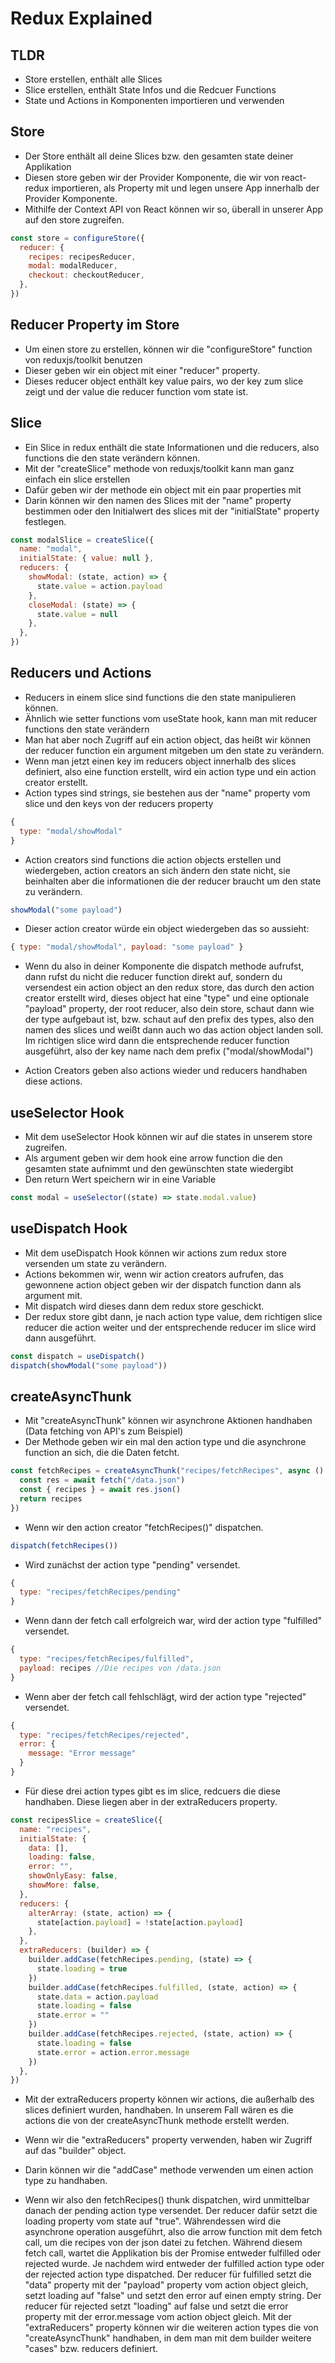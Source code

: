 # Redux Explained

## TLDR

- Store erstellen, enthält alle Slices
- Slice erstellen, enthält State Infos und die Redcuer Functions
- State und Actions in Komponenten importieren und verwenden

## Store

- Der Store enthält all deine Slices bzw. den gesamten state deiner Applikation
- Diesen store geben wir der Provider Komponente, die wir von react-redux importieren, als Property mit und legen unsere App innerhalb der Provider Komponente.
- Mithilfe der Context API von React können wir so, überall in unserer App auf den store zugreifen.

```js
const store = configureStore({
  reducer: {
    recipes: recipesReducer,
    modal: modalReducer,
    checkout: checkoutReducer,
  },
})
```

## Reducer Property im Store

- Um einen store zu erstellen, können wir die "configureStore" function von reduxjs/toolkit benutzen
- Dieser geben wir ein object mit einer "reducer" property.
- Dieses reducer object enthält key value pairs, wo der key zum slice zeigt und der value die reducer function vom state ist.

## Slice

- Ein Slice in redux enthält die state Informationen und die reducers, also functions die den state verändern können.
- Mit der "createSlice" methode von reduxjs/toolkit kann man ganz einfach ein slice erstellen
- Dafür geben wir der methode ein object mit ein paar properties mit
- Darin können wir den namen des Slices mit der "name" property bestimmen oder den Initialwert des slices mit der "initialState" property festlegen.

```js
const modalSlice = createSlice({
  name: "modal",
  initialState: { value: null },
  reducers: {
    showModal: (state, action) => {
      state.value = action.payload
    },
    closeModal: (state) => {
      state.value = null
    },
  },
})
```

## Reducers und Actions

- Reducers in einem slice sind functions die den state manipulieren können.
- Ähnlich wie setter functions vom useState hook, kann man mit reducer functions den state verändern
- Man hat aber noch Zugriff auf ein action object, das heißt wir können der reducer function ein argument mitgeben um den state zu verändern.
- Wenn man jetzt einen key im reducers object innerhalb des slices definiert, also eine function erstellt, wird ein action type und ein action creator erstellt.
- Action types sind strings, sie bestehen aus der "name" property vom slice und den keys von der reducers property

```js
{
  type: "modal/showModal"
}
```

- Action creators sind functions die action objects erstellen und wiedergeben, action creators an sich ändern den state nicht, sie beinhalten aber die informationen die der reducer braucht um den state zu verändern.

```js
showModal("some payload")
```

- Dieser action creator würde ein object wiedergeben das so aussieht:

```js
{ type: "modal/showModal", payload: "some payload" }
```

- Wenn du also in deiner Komponente die dispatch methode aufrufst, dann rufst du nicht die reducer function direkt auf, sondern du versendest ein action object an den redux store, das durch den action creator erstellt wird, dieses object hat eine "type" und eine optionale "payload" property, der root reducer, also dein store, schaut dann wie der type aufgebaut ist, bzw. schaut auf den prefix des types, also den namen des slices und weißt dann auch wo das action object landen soll. Im richtigen slice wird dann die entsprechende reducer function ausgeführt, also der key name nach dem prefix ("modal/showModal")

- Action Creators geben also actions wieder und reducers handhaben diese actions.

## useSelector Hook

- Mit dem useSelector Hook können wir auf die states in unserem store zugreifen.
- Als argument geben wir dem hook eine arrow function die den gesamten state aufnimmt und den gewünschten state wiedergibt
- Den return Wert speichern wir in eine Variable

```js
const modal = useSelector((state) => state.modal.value)
```

## useDispatch Hook

- Mit dem useDispatch Hook können wir actions zum redux store versenden um state zu verändern.
- Actions bekommen wir, wenn wir action creators aufrufen, das gewonnene action object geben wir der dispatch function dann als argument mit.
- Mit dispatch wird dieses dann dem redux store geschickt.
- Der redux store gibt dann, je nach action type value, dem richtigen slice reducer die action weiter und der entsprechende reducer im slice wird dann ausgeführt.

```js
const dispatch = useDispatch()
dispatch(showModal("some payload"))
```

## createAsyncThunk

- Mit "createAsyncThunk" können wir asynchrone Aktionen handhaben (Data fetching von API's zum Beispiel)
- Der Methode geben wir ein mal den action type und die asynchrone function an sich, die die Daten fetcht.

```js
const fetchRecipes = createAsyncThunk("recipes/fetchRecipes", async () => {
  const res = await fetch("/data.json")
  const { recipes } = await res.json()
  return recipes
})
```

- Wenn wir den action creator "fetchRecipes()" dispatchen.

```js
dispatch(fetchRecipes())
```

- Wird zunächst der action type "pending" versendet.

```js
{
  type: "recipes/fetchRecipes/pending"
}
```

- Wenn dann der fetch call erfolgreich war, wird der action type "fulfilled" versendet.

```js
{
  type: "recipes/fetchRecipes/fulfilled",
  payload: recipes //Die recipes von /data.json
}
```

- Wenn aber der fetch call fehlschlägt, wird der action type "rejected" versendet.

```js
{
  type: "recipes/fetchRecipes/rejected",
  error: {
    message: "Error message"
  }
}
```

- Für diese drei action types gibt es im slice, redcuers die diese handhaben. Diese liegen aber in der extraReducers property.

```js
const recipesSlice = createSlice({
  name: "recipes",
  initialState: {
    data: [],
    loading: false,
    error: "",
    showOnlyEasy: false,
    showMore: false,
  },
  reducers: {
    alterArray: (state, action) => {
      state[action.payload] = !state[action.payload]
    },
  },
  extraReducers: (builder) => {
    builder.addCase(fetchRecipes.pending, (state) => {
      state.loading = true
    })
    builder.addCase(fetchRecipes.fulfilled, (state, action) => {
      state.data = action.payload
      state.loading = false
      state.error = ""
    })
    builder.addCase(fetchRecipes.rejected, (state, action) => {
      state.loading = false
      state.error = action.error.message
    })
  },
})
```

- Mit der extraReducers property können wir actions, die außerhalb des slices definiert wurden, handhaben. In unserem Fall wären es die actions die von der createAsyncThunk methode erstellt werden.
- Wenn wir die "extraReducers" property verwenden, haben wir Zugriff auf das "builder" object.
- Darin können wir die "addCase" methode verwenden um einen action type zu handhaben.

- Wenn wir also den fetchRecipes() thunk dispatchen, wird unmittelbar danach der pending action type versendet. Der reducer dafür setzt die loading property vom state auf "true". Währendessen wird die asynchrone operation ausgeführt, also die arrow function mit dem fetch call, um die recipes von der json datei zu fetchen. Während diesem fetch call, wartet die Applikation bis der Promise entweder fulfilled oder rejected wurde.
  Je nachdem wird entweder der fulfilled action type oder der rejected action type dispatched.
  Der reducer für fulfilled setzt die "data" property mit der "payload" property vom action object gleich, setzt loading auf "false" und setzt den error auf einen empty string.
  Der reducer für rejected setzt "loading" auf false und setzt die error property mit der error.message vom action object gleich.
  Mit der "extraReducers" property können wir die weiteren action types die von "createAsyncThunk" handhaben, in dem man mit dem builder weitere "cases" bzw. reducers definiert.
